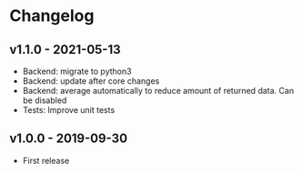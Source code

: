 # Changelog

## v1.1.0 - 2021-05-13

* Backend: migrate to python3
* Backend: update after core changes
* Backend: average automatically to reduce amount of returned data. Can be disabled
* Tests: Improve unit tests

## v1.0.0 - 2019-09-30

* First release

